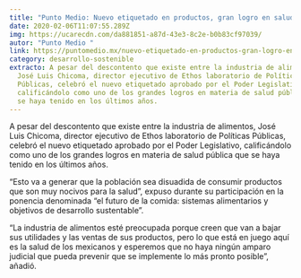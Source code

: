 ```yaml
---
title: "Punto Medio: Nuevo etiquetado en productos, gran logro en salud"
date: 2020-02-06T11:07:55.289Z
img: https://ucarecdn.com/da881851-a87d-43e3-8c2e-b0b83cf97039/
autor: "Punto Medio "
link: https://puntomedio.mx/nuevo-etiquetado-en-productos-gran-logro-en-salud/
category: desarrollo-sostenible
extracto: A pesar del descontento que existe entre la industria de alimentos,
  José Luis Chicoma, director ejecutivo de Ethos laboratorio de Políticas
  Públicas, celebró el nuevo etiquetado aprobado por el Poder Legislativo,
  calificándolo como uno de los grandes logros en materia de salud pública que
  se haya tenido en los últimos años.
---
```

A pesar del descontento que existe entre la industria de alimentos, José Luis Chicoma, director ejecutivo de Ethos laboratorio de Políticas Públicas, celebró el nuevo etiquetado aprobado por el Poder Legislativo, calificándolo como uno de los grandes logros en materia de salud pública que se haya tenido en los últimos años.

“Esto va a generar que la población sea disuadida de consumir productos que son muy nocivos para la salud”, expuso durante su participación en la ponencia denominada “el futuro de la comida: sistemas alimentarios y objetivos de desarrollo sustentable”.

“La industria de alimentos esté preocupada porque creen que van a bajar sus utilidades y las ventas de sus productos, pero lo que está en juego aquí es la salud de los mexicanos y esperemos que no haya ningún amparo judicial que pueda prevenir que se implemente lo más pronto posible”, añadió.